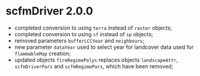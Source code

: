 # scfmDriver 2.0.0

- completed conversion to using `terra` instead of `raster` objects;
- completed conversion to using `sf` instead of `sp` objects;
- removed parameters `bufferLCCYear` and `neighbours`;
- new parameter `dataYear` used to select year for landcover data used for `flammableMap` creation;
- updated objects `fireRegimePolys` replaces objects `landscapeAttr`, `scfmDriverPars` and `scfmRegimePars`, which have been removed;

